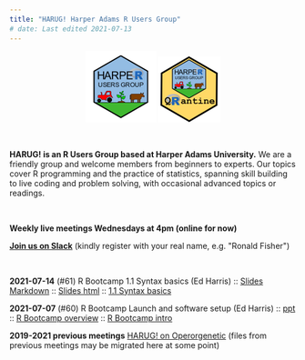 ```yaml
---
title: "HARUG! Harper Adams R Users Group"
# date: Last edited 2021-07-13
---
```


<center>
   <img src="../img/HARUG.png" alt="HARUG" width="125"/>
   <img src="../img/harug-quarantine.png" alt="HARUG quarantine" width="110"/>
</center>

&nbsp;

**HARUG! is an R Users Group based at Harper Adams University.** We are a friendly group and welcome members from beginners to experts.  Our topics cover R programming and the practice of statistics, spanning skill building to live coding and problem solving, with occasional advanced topics or readings.

&nbsp;

**Weekly live meetings Wednesdays at 4pm (online for now)**
  
[**Join us on Slack**](https://join.slack.com/t/harper-adams-rug/shared_invite/zt-azcm9z6s-WsY9JXvAs8DW1DLQuU3USg) (kindly register with your real name, e.g. "Ronald Fisher")

&nbsp;

**2021-07-14** (#61) R Bootcamp 1.1 Syntax basics (Ed Harris) :: 
[Slides Markdown](harug-files/2021-07-14/R-bootcamp-1.1.Rmd) :: 
[Slides html](harug-files/2021-07-14/R-bootcamp-1.1.html) :: 
[1.1 Syntax basics](https://dsgarage.netlify.app/bootcamp/1.1-m1-r-syntax-basics/)

**2021-07-07** (#60) R Bootcamp Launch and software setup (Ed Harris) ::
[ppt](harug-files/2021-07-07-Bootcamp-launch.pptx) :: 
[R Bootcamp overview](https://dsgarage.netlify.app/bootcamp/0.0-bootcamp-overview/) ::
[R Bootcamp intro](https://dsgarage.netlify.app/bootcamp/0.1-bootcamp-intro/) 

**2019-2021 previous meetings** [HARUG! on Operorgenetic](http://operorgenetic.com/wp/) (files from previous meetings may be migrated here at some point)

&nbsp;


